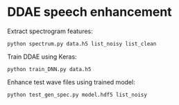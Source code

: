 # DDAE speech enhancement

Extract spectrogram features:

```
python spectrum.py data.h5 list_noisy list_clean
```

Train DDAE using Keras:
```
python train_DNN.py data.h5
```

Enhance test wave files using trained model:
```
python test_gen_spec.py model.hdf5 list_noisy
```

